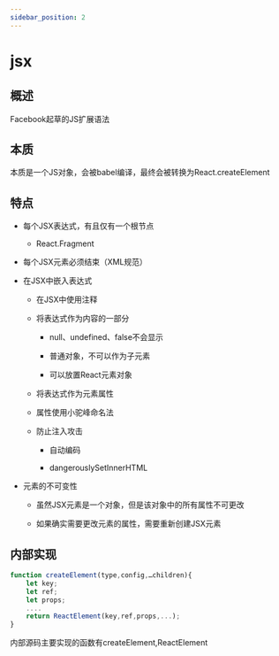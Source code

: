 ```yaml
---
sidebar_position: 2
---
```


# jsx

## 概述

Facebook起草的JS扩展语法

## 本质

本质是一个JS对象，会被babel编译，最终会被转换为React.createElement

## 特点

- 每个JSX表达式，有且仅有一个根节点

    - React.Fragment

- 每个JSX元素必须结束（XML规范）

- 在JSX中嵌入表达式

    - 在JSX中使用注释

    - 将表达式作为内容的一部分

        - null、undefined、false不会显示

        - 普通对象，不可以作为子元素

        - 可以放置React元素对象

    - 将表达式作为元素属性

    - 属性使用小驼峰命名法

    - 防止注入攻击

        - 自动编码

        - dangerouslySetInnerHTML

- 元素的不可变性

    - 虽然JSX元素是一个对象，但是该对象中的所有属性不可更改
    
    - 如果确实需要更改元素的属性，需要重新创建JSX元素

## 内部实现

```jsx
function createElement(type,config,…children){
    let key;
    let ref;
    let props;
    ....
    return ReactElement(key,ref,props,...);
}
```

内部源码主要实现的函数有createElement,ReactElement
